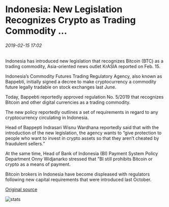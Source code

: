 # Indonesia: New Legislation Recognizes Crypto as Trading Commodity ...

###### 2019-02-15 17:02

Indonesia has introduced new legislation that recognizes Bitcoin (BTC) as a trading commodity, Asia-oriented news outlet KrASIA reported on Feb. 15.

Indonesia’s Commodity Futures Trading Regulatory Agency, also known as Bappebti, initially signed a decree to make cryptocurrency a commodity future legally tradable on stock exchanges last June.

Today, Bappebti reportedly approved regulation No. 5/2019 that recognizes Bitcoin and other digital currencies as a trading commodity.

The new policy reportedly outlines a set of requirements in regard to any cryptocurrency circulating in Indonesia.

Head of Bappepti Indrasari Wisnu Wardhana reportedly said that with the introduction of the new legislation, the agency wants to “give protection to people who want to invest in crypto assets so that they aren’t cheated by fraudulent sellers.”

At the same time, Head of Bank of Indonesia (BI) Payment System Policy Department Onny Widjanarko stressed that "BI still prohibits Bitcoin or crypto as a means of payment.

Bitcoin brokers in Indonesia have become displeased with regulators following new capital requirements that were introduced last October.

[Original source](https://cointelegraph.com/news/indonesia-new-legislation-recognizes-crypto-as-trading-commodity)

![stats](https://c.statcounter.com/11760860/0/a89fa40b/1/ "stats")